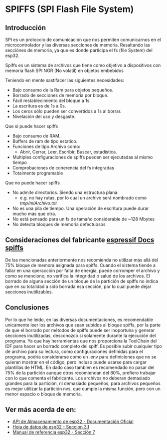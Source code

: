# SPIFFS (SPI Flash File System)

## Introducción 
SPI es un protocolo de comunicación que nos permiten comunicarnos
en el microcontrolador y las diversas secciones de memoria.
Resaltando las secciónes de memoria, ya que es donde participa el 
fs (file System) del esp32.

Spiffs es un sistema de archivos que tiene como objetivo a dispositivos
con memoria flash SPI NOR (No volatil) en objetos embebidos

Teniendo en mente sastifacer las siguientes necesidades:
  - Bajo consumo de la Ram para objetos pequeños.
  - Borrado de secciones de memoria por bloque.
  - Fácil restablecimiento del bloque a 1s.
  - La escritura es de 1s a 0s.
  - Los ceros sólo pueden ser convertidos a 1s al borrar.
  - Nivelación del uso y desgaste.

Que si puede hacer spiffs
  - Bajo consumo de RAM.
  - Buffers de ram de tipo estatico.
  - Funciones de tipo Archivo como:
      - Abrir, Cerrar, Leer, Escribir, Buscar, estadistica.
  - Multiples configuraciones de spiffs pueden ser ejecutadas al 
    mismo tiempo
  - Comprobaciones de coherencia del fs integradas
  - Totalmente programable

Que no puede hacer spiffs
  - No admite directorios. Siendo una estructura plana:
    - e.g. no hay rutas, por lo cual un archivo será nombrado como
      *tmp/miArchivo.txt*
  - No es una pila de tiempo. Una operación de escritura puede durar
    mucho más que otra.
  - No está pensado para un fs de tamaño considerable de ~128 Mbytes
  - No detecta bloques de memoria defectuosos

## Consideraciones del fabricante [espressif Docs spiffs](https://docs.espressif.com/projects/esp-idf/en/stable/esp32/api-reference/storage/spiffs.html)
De las mencionadas anteriormente nos recomienda no utilizar más allá 
del 75% bloque de memora asignada para spiffs.
Cuando el sistema tiende a fallar en una operacción por falta de 
energía, puede corromper el archivo y como se menciono, no verifica
la integridad o salud de los archivos.
El borrado de alguna sección de un bloque de la partición de spiffs
no indica que en su totalidad a sido borrada esa sección, por lo cual
puede dejar secciones inutilizables.

## Conclusiones
Por lo que he leido, en las diversas documentaciones, es recomendable 
unicamente leer los archivos que sean subidos al bloque spiffs, por 
la parte de que el borrado por métodos de spiffs puede ser inoportuna
y generar secciones inutilizadas, desconozco si solamente durante la 
ejecución del programa. Ya que hay herramientas que nos proporciona
la ToolChain del IDF para hacer un borrado completo del spiff.
Es posible subir cualquier tipo de archivo para su lectura, como
configuraciones definidas para el programa, podría considerarse
como un .env para definiciones que no se quieran mostrar en el
código, pero incluso puede usarse para cargar plantillas de HTML.
En dado caso tambien es recomendado no pasar del 75% de la partición
aunque otros recomiendan del 80%, prefiero trabajar con lo que comenta
el fabricante.
Los archivos no deberan demasiado grandes para la partición, ni 
demasiado pequeños, para archivos pequeños es mejor utilizar la
partición nvs, que cumple la misma función, pero con un menor espacio
o bloque de memoria.

## Ver más acerda de en:
  - [API de Almacenamiento de esp32 - Documentación Oficial](https://docs.espressif.com/projects/esp-idf/en/stable/esp32/api-reference/storage/index.html)
  - [Hoja de datos de esp32 - Seccion 3.1](https://www.espressif.com/sites/default/files/documentation/esp32_datasheet_en.pdf)
  - [Manual de referencia esp32 - Sección 7](https://www.espressif.com/sites/default/files/documentation/esp32_technical_reference_manual_en.pdf#spi)
